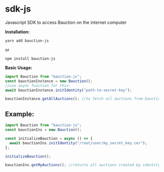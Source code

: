 # sdk-js

Javascript SDK to access Bauction on the internet computer

**Installation:**

```
yarn add bauction-js
```

or

```
npm install bauction-js
```

**Basic Usage:**

```js
import Bauction from "bauction-js";
const bauctionInstance = new Bauction();
//use async function for this:
await bauctionInstance.initIdentity("path-to-secret-key");

bauctionInstance.getAllAuctions(); //to fetch all auctions from bauction canister.
```

## Example:

```js
import Bauction from "bauction-js";
const bauctionIns = new Bauction();

const initializeBauction = async () => {
  await bauctionIns.initIdentity("/root/user/my_secret_key.cer");
};

initializeBauction();

bauctionIns.getMyAuctions(); //returns all auctions created by identity bauction is initialized with.
```
